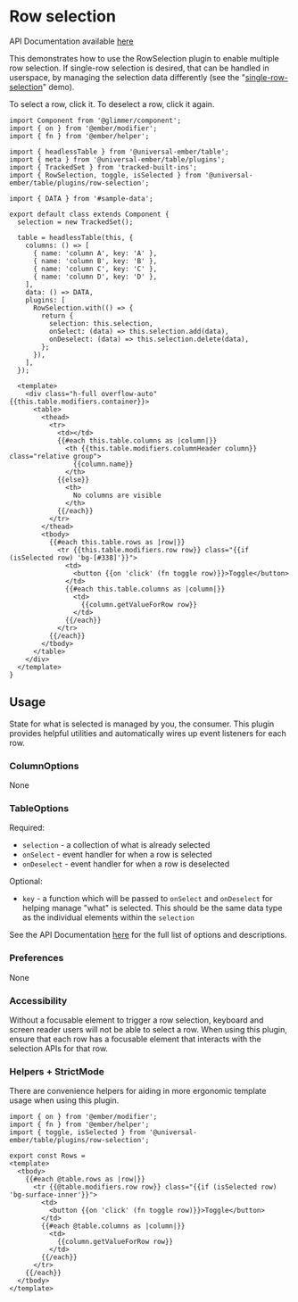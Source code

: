 # Row selection

API Documentation available [here][api-docs]

[api-docs]: /api/modules/plugins_row_selection

This demonstrates how to use the RowSelection plugin to enable multiple row selection.
If single-row selection is desired, that can be handled in userspace, by managing the selection data differently (see the "[single-row-selection](/docs/demos/single-row-selection)" demo).

To select a row, click it. To deselect a row, click it again.

<div class="featured-demo" data-demo-fit data-demo-tight>

```gjs live preview no-shadow
import Component from '@glimmer/component';
import { on } from '@ember/modifier';
import { fn } from '@ember/helper';

import { headlessTable } from '@universal-ember/table';
import { meta } from '@universal-ember/table/plugins';
import { TrackedSet } from 'tracked-built-ins';
import { RowSelection, toggle, isSelected } from '@universal-ember/table/plugins/row-selection';

import { DATA } from '#sample-data';

export default class extends Component {
  selection = new TrackedSet();

  table = headlessTable(this, {
    columns: () => [
      { name: 'column A', key: 'A' },
      { name: 'column B', key: 'B' },
      { name: 'column C', key: 'C' },
      { name: 'column D', key: 'D' },
    ],
    data: () => DATA,
    plugins: [
      RowSelection.with(() => {
        return {
          selection: this.selection,
          onSelect: (data) => this.selection.add(data),
          onDeselect: (data) => this.selection.delete(data),
        };
      }),
    ],
  });

  <template>
    <div class="h-full overflow-auto" {{this.table.modifiers.container}}>
      <table>
        <thead>
          <tr>
            <td></td>
            {{#each this.table.columns as |column|}}
              <th {{this.table.modifiers.columnHeader column}} class="relative group">
                {{column.name}}
              </th>
            {{else}}
              <th>
                No columns are visible
              </th>
            {{/each}}
          </tr>
        </thead>
        <tbody>
          {{#each this.table.rows as |row|}}
            <tr {{this.table.modifiers.row row}} class="{{if (isSelected row) 'bg-[#338]'}}">
              <td>
                <button {{on 'click' (fn toggle row)}}>Toggle</button>
              </td>
              {{#each this.table.columns as |column|}}
                <td>
                  {{column.getValueForRow row}}
                </td>
              {{/each}}
            </tr>
          {{/each}}
        </tbody>
      </table>
    </div>
  </template>
}
```

</div>

## Usage

State for what is selected is managed by you, the consumer.
This plugin provides helpful utilities and automatically wires up event listeners for each row.

### ColumnOptions

None


### TableOptions

Required:
 - `selection` - a collection of what is already selected
 - `onSelect` - event handler for when a row is selected
 - `onDeselect` - event handler for when a row is deselected

Optional:
  - `key` - a function which will be passed to `onSelect` and `onDeselect` for helping manage "what" is selected. This should be the same data type as the individual elements within the `selection`


See the API Documentation [here][api-docs] for the full list of options and descriptions.

### Preferences

None

### Accessibility

Without a focusable element to trigger a row selection,
keyboard and screen reader users will not be able to select a row.
When using this plugin, ensure that each row has a focusable element that interacts with the selection APIs for that row.

### Helpers + StrictMode

There are convenience helpers for aiding in more ergonomic template usage when using this plugin.

```gjs
import { on } from '@ember/modifier';
import { fn } from '@ember/helper';
import { toggle, isSelected } from '@universal-ember/table/plugins/row-selection';

export const Rows =
<template>
  <tbody>
    {{#each @table.rows as |row|}}
      <tr {{@table.modifiers.row row}} class="{{if (isSelected row) 'bg-surface-inner'}}">
        <td>
          <button {{on 'click' (fn toggle row)}}>Toggle</button>
        </td>
        {{#each @table.columns as |column|}}
          <td>
            {{column.getValueForRow row}}
          </td>
        {{/each}}
      </tr>
    {{/each}}
  </tbody>
</template>
```
